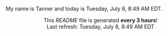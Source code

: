 My name is Tanner and today is Tuesday, July 8, 8:49 AM EDT.

<p align="center">This <i>README</i> file is generated <b>every 3 hours</b>!</br>Last refresh: Tuesday, July 8, 8:49 AM EDT<br /></p>
